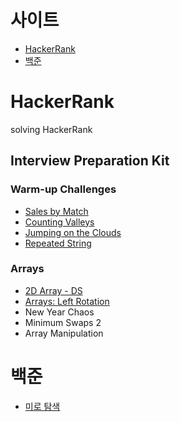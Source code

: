 # 사이트
- [HackerRank](#hackerrank)  
- [백준](#백준)

# HackerRank 
solving HackerRank
## Interview Preparation Kit

### **Warm-up Challenges**

- [Sales by Match](../../issues/1)
- [Counting Valleys](../../issues/2)
- [Jumping on the Clouds](../../issues/3)
- [Repeated String](../../issues/4)

### Arrays
- [2D Array - DS](../../issues/5) 
- [Arrays: Left Rotation](../../issues/6) 
- New Year Chaos
- Minimum Swaps 2
- Array Manipulation


# 백준  
- [미로 탐색](../../issues/7)




